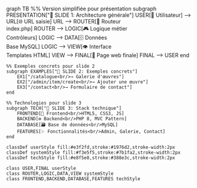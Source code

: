 graph TB
    %% Version simplifiée pour présentation
    subgraph PRESENTATION["🎤 SLIDE 1: Architecture générale"]
        USER[👤 Utilisateur] --> URL[🌐 URL saisie]
        URL --> ROUTER[🚪 Routeur<br/>index.php]
        ROUTER --> LOGIC[🎮 Logique métier<br/>Contrôleurs]
        LOGIC --> DATA[🗄️ Données<br/>Base MySQL]
        LOGIC --> VIEW[👁️ Interface<br/>Templates HTML]
        VIEW --> FINAL[📱 Page web finale]
        FINAL --> USER
    end
    
    %% Exemples concrets pour slide 2
    subgraph EXAMPLES["🎤 SLIDE 2: Exemples concrets"]
        EX1["/catalogue<br/>→ Galerie d'œuvres"]
        EX2["/admin/item/create<br/>→ Ajouter une œuvre"]
        EX3["/contact<br/>→ Formulaire de contact"]
    end
    
    %% Technologies pour slide 3
    subgraph TECH["🎤 SLIDE 3: Stack technique"]
        FRONTEND[🎨 Frontend<br/>HTML5, CSS3, JS]
        BACKEND[⚙️ Backend<br/>PHP 8, MVC Pattern]
        DATABASE[🗃️ Base de données<br/>MySQL]
        FEATURES[✨ Fonctionnalités<br/>Admin, Galerie, Contact]
    end
    
    classDef userStyle fill:#e3f2fd,stroke:#1976d2,stroke-width:2px
    classDef systemStyle fill:#f3e5f5,stroke:#7b1fa2,stroke-width:2px
    classDef techStyle fill:#e8f5e8,stroke:#388e3c,stroke-width:2px
    
    class USER,FINAL userStyle
    class ROUTER,LOGIC,DATA,VIEW systemStyle
    class FRONTEND,BACKEND,DATABASE,FEATURES techStyle